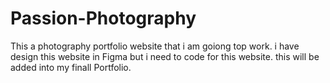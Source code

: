 # Passion-Photography
This a photography portfolio website that i am goiong top work.
i have design this website in Figma but i need to code for this website.
this will be added into my finall Portfolio.
